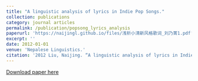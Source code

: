 ```yaml
---
title: "A linguistic analysis of lyrics in Indie Pop Songs."
collection: publications
category: journal articles
permalink: /publication/popsong_lyrics_analysis
paperurl: 'https://naijingl.github.io/files/浅析小清新风格歌词_刘乃菁1.pdf'
excerpt: ''
date: 2012-01-01
venue: 'Nepalese Linguistics.'
citation: '2012 Liu, Naijing. “A linguistic analysis of lyrics in Indie Pop Songs.” Literature Education, 3, 113-115. (Published in Chinese. This project was awarded ‘Outstanding Scientific Research Project’ of Central China Normal University in 2013.)'
---
```


[Download paper here](https://naijingl.github.io/files/浅析小清新风格歌词_刘乃菁1.pdf)


